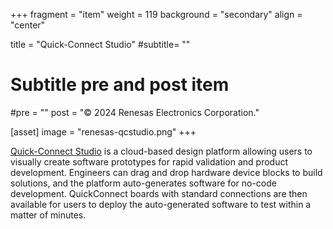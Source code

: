 +++
fragment = "item"
weight = 119
background = "secondary"
align = "center"

title = "Quick-Connect Studio"
#subtitle= ""

# Subtitle pre and post item
#pre = ""
post = "© 2024 Renesas Electronics Corporation."

[asset]
  image = "renesas-qcstudio.png"
+++

<a target="_blank" href="https://www.renesas.com/qcstudio">Quick-Connect Studio</a> is a cloud-based design platform allowing users to visually create software prototypes for rapid validation and product development. Engineers can drag and drop hardware device blocks to build solutions, and the platform auto-generates software for no-code development. QuickConnect boards with standard connections are then available for users to deploy the auto-generated software to test within a matter of minutes.

